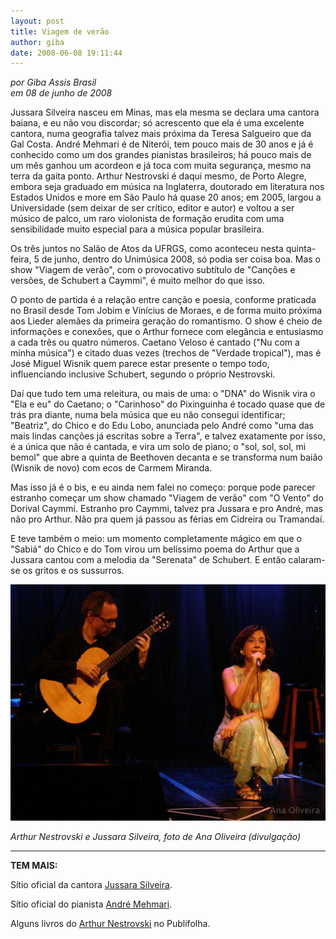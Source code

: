 ```yaml
---
layout: post
title: Viagem de verão
author: giba
date: 2008-06-08 19:11:44
---
```

*por Giba Assis Brasil*\
*em 08 de junho de 2008*

Jussara Silveira nasceu em Minas, mas ela mesma se declara uma cantora baiana, e eu não vou discordar; só acrescento que ela é uma excelente cantora, numa geografia talvez mais próxima da Teresa Salgueiro que da Gal Costa. André Mehmari é de Niterói, tem pouco mais de 30 anos e já é conhecido como um dos grandes pianistas brasileiros; há pouco mais de um mês ganhou um acordeon e já toca com muita segurança, mesmo na terra da gaita ponto. Arthur Nestrovski é daqui mesmo, de Porto Alegre, embora seja graduado em música na Inglaterra, doutorado em literatura nos Estados Unidos e more em São Paulo há quase 20 anos; em 2005, largou a Universidade (sem deixar de ser crítico, editor e autor) e voltou a ser músico de palco, um raro violonista de formação erudita com uma sensibilidade muito especial para a música popular brasileira.

Os três juntos no Salão de Atos da UFRGS, como aconteceu nesta quinta-feira, 5 de junho, dentro do Unimúsica 2008, só podia ser coisa boa. Mas o show "Viagem de verão", com o provocativo subtítulo de "Canções e versões, de Schubert a Caymmi", é muito melhor do que isso.

O ponto de partida é a relação entre canção e poesia, conforme praticada no Brasil desde Tom Jobim e Vinícius de Moraes, e de forma muito próxima aos Lieder alemães da primeira geração do romantismo. O show é cheio de informações e conexões, que o Arthur fornece com elegância e entusiasmo a cada três ou quatro números. Caetano Veloso é cantado ("Nu com a mínha música") e citado duas vezes (trechos de "Verdade tropical"), mas é José Miguel Wisnik quem parece estar presente o tempo todo, influenciando inclusive Schubert, segundo o próprio Nestrovski.

Daí que tudo tem uma releitura, ou mais de uma: o "DNA" do Wisnik vira o "Ela e eu" do Caetano; o "Carinhoso" do Pixinguinha é tocado quase que de trás pra diante, numa bela música que eu não consegui identificar; "Beatriz", do Chico e do Edu Lobo, anunciada pelo André como "uma das mais lindas canções já escritas sobre a Terra", e talvez exatamente por isso, é a única que não é cantada, e vira um solo de piano; o "sol, sol, sol, mi bemol" que abre a quinta de Beethoven decanta e se transforma num baião (Wisnik de novo) com ecos de Carmem Miranda.

Mas isso já é o bis, e eu ainda nem falei no começo: porque pode parecer estranho começar um show chamado "Viagem de verão" com "O Vento" do Dorival Caymmi. Estranho pro Caymmi, talvez pra Jussara e pro André, mas não pro Arthur. Não pra quem já passou as férias em Cidreira ou Tramandaí.

E teve também o meio: um momento completamente mágico em que o "Sabiá" do Chico e do Tom virou um belíssimo poema do Arthur que a Jussara cantou com a melodia da "Serenata" de Schubert. E então calaram-se os gritos e os sussurros.

![](/uploads/arthur_ana.jpg)

*Arthur Nestrovski e Jussara Silveira, foto de Ana Oliveira (divulgação)*

- - -

**TEM MAIS:**

Sítio oficial da cantora [Jussara Silveira](http://www.jussarasilveira.com.br/).

Sítio oficial do pianista [André Mehmari](http://www.andremehmari.com.br/).

Alguns livros do [Arthur Nestrovski](http://publifolha.folha.com.br/catalogo/autores/384/) no Publifolha.